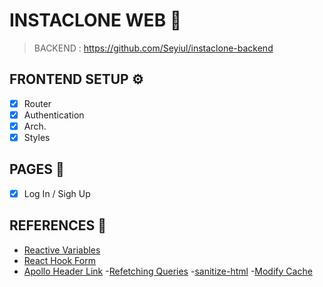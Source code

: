 # INSTACLONE WEB 📸

> BACKEND : https://github.com/Seyiul/instaclone-backend

## FRONTEND SETUP ⚙️

- [x] Router
- [x] Authentication
- [x] Arch.
- [x] Styles

## PAGES 🌈

- [x] Log In / Sigh Up

## REFERENCES 📑

- [Reactive Variables](https://www.apollographql.com/docs/react/local-state/reactive-variables/)
- [React Hook Form](https://react-hook-form.com/)
- [Apollo Header Link](https://www.apollographql.com/docs/react/networking/authentication/#header) -[Refetching Queries](https://www.apollographql.com/docs/react/data/mutations/#refetching-queries) -[sanitize-html](https://www.npmjs.com/package/sanitize-html) -[Modify Cache](https://github.com/Seyiul/instaclone-web/issues/1)
